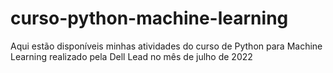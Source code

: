 # curso-python-machine-learning
Aqui estão disponíveis minhas atividades do curso de Python para Machine Learning realizado pela Dell Lead no mês de julho de 2022
